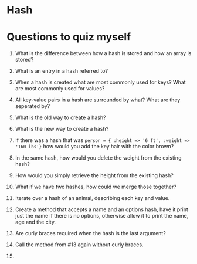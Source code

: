 # Hash
# Questions to quiz myself

1. What is the difference between how a hash is stored and how an array is stored?

2. What is an entry in a hash referred to?

3. When a hash is created what are most commonly used for keys? What are most commonly used for values?

4. All key-value pairs in a hash are surrounded by what? What are they seperated by?

5. What is the old way to create a hash?

6. What is the new way to create a hash?

7. If there was a hash that was `person = { :height => '6 ft', :weight => '160 lbs'}` how would you add the key hair with the color brown?

8. In the same hash, how would you delete the weight from the existing hash?

9. How would you simply retrieve the height from the existing hash?

10. What if we have two hashes, how could we merge those together?

11. Iterate over a hash of an animal, describing each key and value. 

12. Create a method that accepts a name and an options hash, have it print
just the name if there is no options, otherwise allow it to print the name,  age and the city.

13. Are curly braces required when the hash is the last argument? 

14. Call the method from #13 again without curly braces.

15. 
